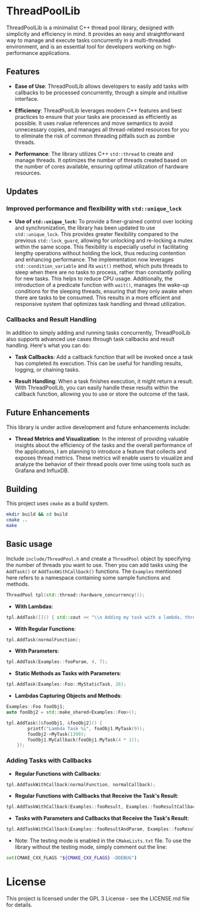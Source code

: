 # ThreadPoolLib

ThreadPoolLib is a minimalist C++ thread pool library, designed with simplicity and efficiency in mind. It provides an easy and straightforward way to manage and execute tasks concurrently in a multi-threaded environment, and is an essential tool for developers working on high-performance applications.

## Features

* **Ease of Use**: ThreadPoolLib allows developers to easily add tasks with callbacks to be processed concurrently, through a simple and intuitive interface.

* **Efficiency**: ThreadPoolLib leverages modern C++ features and best practices to ensure that your tasks are processed as efficiently as possible. It uses rvalue references and move semantics to avoid unnecessary copies, and manages all thread-related resources for you to eliminate the risk of common threading pitfalls such as zombie threads.

* **Performance**: The library utilizes C++ `std::thread` to create and manage threads. It optimizes the number of threads created based on the number of cores available, ensuring optimal utilization of hardware resources.

## Updates

### Improved performance and flexibility with `std::unique_lock`
* **Use of `std::unique_lock`:** To provide a finer-grained control over locking and synchronization, the library has been updated to use `std::unique_lock`. This provides greater flexibility compared to the previous `std::lock_guard`, allowing for unlocking and re-locking a mutex within the same scope. This flexibility is especially useful in facilitating lengthy operations without holding the lock, thus reducing contention and enhancing performance. The implementation now leverages `std::condition_variable` and its `wait()` method, which puts threads to sleep when there are no tasks to process, rather than constantly polling for new tasks. This helps to reduce CPU usage. Additionally, the introduction of a predicate function with `wait()`, manages the wake-up conditions for the sleeping threads, ensuring that they only awake when there are tasks to be consumed. This results in a more efficient and responsive system that optimizes task handling and thread utilization.

### Callbacks and Result Handling

In addition to simply adding and running tasks concurrently, ThreadPoolLib also supports advanced use cases through task callbacks and result handling. Here's what you can do:

- **Task Callbacks**: Add a callback function that will be invoked once a task has completed its execution. This can be useful for handling results, logging, or chaining tasks.

- **Result Handling**: When a task finishes execution, it might return a result. With ThreadPoolLib, you can easily handle these results within the callback function, allowing you to use or store the outcome of the task.

## Future Enhancements

This library is under active development and future enhancements include:

* **Thread Metrics and Visualization**: In the interest of providing valuable insights about the efficiency of the tasks and the overall performance of the applications, I am planning to introduce a feature that collects and exposes thread metrics. These metrics will enable users to visualize and analyze the behavior of their thread pools over time using tools such as Grafana and InfluxDB.

## Building

This project uses `cmake` as a build system.

```bash
mkdir build && cd build
cmake ..
make
```

## Basic usage
Include `include/ThreadPool.h` and create a `ThreadPool` object by specifying the number of threads you want to use. Then you can add tasks using the `AddTask()` or `AddTaskWithCallback()` functions. The `Examples` mentioned here refers to a namespace containing some sample functions and methods.

```cpp
ThreadPool tpl(std::thread::hardware_concurrency());
```

- **With Lambdas**:

```cpp
tpl.AddTask([]() { std::cout << "\\n Adding my task with a lambda, thread id: " << std::this_thread::get_id() << "\\n"; });
```

- **With Regular Functions**:

```cpp
tpl.AddTask(normalFunction);
```

- **With Parameters**:

```cpp
tpl.AddTask(Examples::fooParam, 4, 7);
```

- **Static Methods as Tasks with Parameters**:

```cpp
tpl.AddTask(Examples::Foo::MyStaticTask, 26);
```

- **Lambdas Capturing Objects and Methods**:

```cpp
Examples::Foo fooObj1;
auto fooObj2 = std::make_shared<Examples::Foo>();

tpl.AddTask([&fooObj1, &fooObj2]() {
        printf("Lambda Task %i", fooObj1.MyTask(9));
        fooObj2->MyTask(1399);
        fooObj1.MyCallback(fooObj1.MyTask(4 * 1));
    });
```

### Adding Tasks with Callbacks

- **Regular Functions with Callbacks**:

```cpp
tpl.AddTaskWithCallback(normalFunction, normalCallback);
```

- **Regular Functions with Callbacks that Receive the Task's Result**:

```cpp
tpl.AddTaskWithCallback(Examples::fooResult, Examples::fooResultCallback);
```

- **Tasks with Parameters and Callbacks that Receive the Task's Result**:

```cpp
tpl.AddTaskWithCallback(Examples::fooResultAndParam, Examples::fooResultCallback, 9);
```

* Note: The testing mode is enabled in the `CMakeLists.txt` file. To use the library without the testing mode, simply comment out the line: 
```bash
set(CMAKE_CXX_FLAGS "${CMAKE_CXX_FLAGS} -DDEBUG")
```


# License

This project is licensed under the GPL 3 License - see the LICENSE.md file for details.